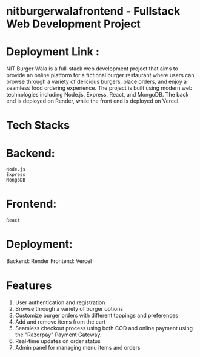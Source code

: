 # nitburgerwalafrontend - Fullstack Web Development Project
# Deployment Link : 
NIT Burger Wala is a full-stack web development project that aims to provide an online platform for a fictional burger restaurant where users can browse through a variety of delicious burgers, place orders, and enjoy a seamless food ordering experience. The project is built using modern web technologies including Node.js, Express, React, and MongoDB. The back end is deployed on Render, while the front end is deployed on Vercel.

# Tech Stacks
  # Backend: 
  
    Node.js
    Express
    MongoDB
    
  # Frontend:

    React
    
  # Deployment:

  Backend: Render
  Frontend: Vercel

# Features
  1. User authentication and registration
  2. Browse through a variety of burger options
  3. Customize burger orders with different toppings and preferences
  3. Add and remove items from the cart
  4. Seamless checkout process using both COD and online payment using the "Razorpay" Payment Gateway.
  5. Real-time updates on order status
  6. Admin panel for managing menu items and orders
